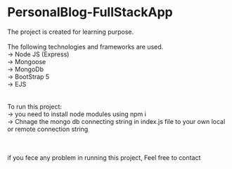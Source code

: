 # PersonalBlog-FullStackApp

The project is created for learning purpose. <br />  <br /> 
The following technologies and frameworks are used. <br /> 
  -> Node JS (Express) <br /> 
  -> Mongoose <br /> 
  -> MongoDb <br /> 
  -> BootStrap 5 <br /> 
  -> EJS <br /> 
  <br /> 
   <br /> 
To run this project: <br /> 
  -> you need to install node modules using npm i  <br /> 
  -> Chnage the mongo db connecting string in index.js file to your own local or remote connection string <br /> 
   <br /> 
    <br /> 

if you fece any problem in running this project, Feel free to contact

